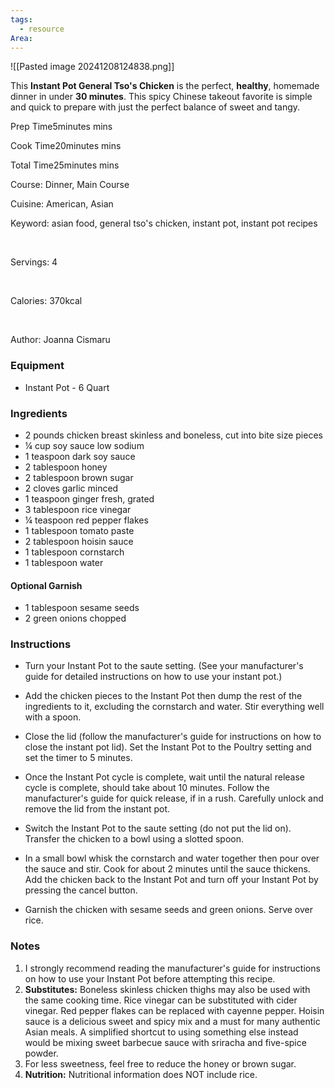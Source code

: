 ```yaml
---
tags:
  - resource
Area:
---
```



![[Pasted image 20241208124838.png]]

This **Instant Pot General Tso's Chicken** is the perfect, **healthy**, homemade dinner in under **30 minutes**. This spicy Chinese takeout favorite is simple and quick to prepare with just the perfect balance of sweet and tangy.

Prep Time5minutes mins

Cook Time20minutes mins

Total Time25minutes mins

Course: Dinner, Main Course

Cuisine: American, Asian

Keyword: asian food, general tso's chicken, instant pot, instant pot recipes

 

Servings: 4

 

Calories: 370kcal

 

Author: Joanna Cismaru

### Equipment

- Instant Pot - 6 Quart
    

### Ingredients

- 2 pounds chicken breast skinless and boneless, cut into bite size pieces
- ¼ cup soy sauce low sodium
- 1 teaspoon dark soy sauce
- 2 tablespoon honey
- 2 tablespoon brown sugar
- 2 cloves garlic minced
- 1 teaspoon ginger fresh, grated
- 3 tablespoon rice vinegar
- ¼ teaspoon red pepper flakes
- 1 tablespoon tomato paste
- 2 tablespoon hoisin sauce
- 1 tablespoon cornstarch
- 1 tablespoon water

#### Optional Garnish

- 1 tablespoon sesame seeds
- 2 green onions chopped

### Instructions

- Turn your Instant Pot to the saute setting. (See your manufacturer's guide for detailed instructions on how to use your instant pot.)
    
- Add the chicken pieces to the Instant Pot then dump the rest of the ingredients to it, excluding the cornstarch and water. Stir everything well with a spoon.
    
- Close the lid (follow the manufacturer's guide for instructions on how to close the instant pot lid). Set the Instant Pot to the Poultry setting and set the timer to 5 minutes.
    
- Once the Instant Pot cycle is complete, wait until the natural release cycle is complete, should take about 10 minutes. Follow the manufacturer's guide for quick release, if in a rush. Carefully unlock and remove the lid from the instant pot.
    
- Switch the Instant Pot to the saute setting (do not put the lid on). Transfer the chicken to a bowl using a slotted spoon. 
    
- In a small bowl whisk the cornstarch and water together then pour over the sauce and stir. Cook for about 2 minutes until the sauce thickens. Add the chicken back to the Instant Pot and turn off your Instant Pot by pressing the cancel button.
    
- Garnish the chicken with sesame seeds and green onions. Serve over rice.
    

### Notes

1. I strongly recommend reading the manufacturer's guide for instructions on how to use your Instant Pot before attempting this recipe. 
2. **Substitutes:** Boneless skinless chicken thighs may also be used with the same cooking time. Rice vinegar can be substituted with cider vinegar. Red pepper flakes can be replaced with cayenne pepper. Hoisin sauce is a delicious sweet and spicy mix and a must for many authentic Asian meals. A simplified shortcut to using something else instead would be mixing sweet barbecue sauce with sriracha and five-spice powder. 
3. For less sweetness, feel free to reduce the honey or brown sugar.
4. **Nutrition:** Nutritional information does NOT include rice.